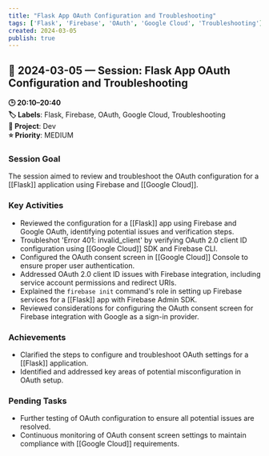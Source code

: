 ```yaml
---
title: "Flask App OAuth Configuration and Troubleshooting"
tags: ['Flask', 'Firebase', 'OAuth', 'Google Cloud', 'Troubleshooting']
created: 2024-03-05
publish: true
---
```


## 📅 2024-03-05 — Session: Flask App OAuth Configuration and Troubleshooting

**🕒 20:10–20:40**  
**🏷️ Labels**: Flask, Firebase, OAuth, Google Cloud, Troubleshooting  
**📂 Project**: Dev  
**⭐ Priority**: MEDIUM  


### Session Goal
The session aimed to review and troubleshoot the OAuth configuration for a [[Flask]] application using Firebase and [[Google Cloud]].

### Key Activities
- Reviewed the configuration for a [[Flask]] app using Firebase and Google OAuth, identifying potential issues and verification steps.
- Troubleshot 'Error 401: invalid_client' by verifying OAuth 2.0 client ID configuration using [[Google Cloud]] SDK and Firebase CLI.
- Configured the OAuth consent screen in [[Google Cloud]] Console to ensure proper user authentication.
- Addressed OAuth 2.0 client ID issues with Firebase integration, including service account permissions and redirect URIs.
- Explained the `firebase init` command's role in setting up Firebase services for a [[Flask]] app with Firebase Admin SDK.
- Reviewed considerations for configuring the OAuth consent screen for Firebase integration with Google as a sign-in provider.

### Achievements
- Clarified the steps to configure and troubleshoot OAuth settings for a [[Flask]] application.
- Identified and addressed key areas of potential misconfiguration in OAuth setup.

### Pending Tasks
- Further testing of OAuth configuration to ensure all potential issues are resolved.
- Continuous monitoring of OAuth consent screen settings to maintain compliance with [[Google Cloud]] requirements.
